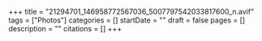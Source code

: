 +++
title = "21294701_146958772567036_5007797542033817600_n.avif"
tags = ["Photos"]
categories = []
startDate = ""
draft = false
pages = []
description = ""
citations = []
+++
